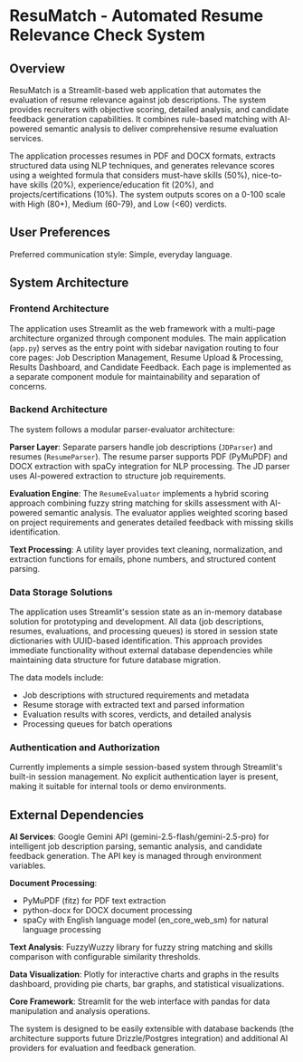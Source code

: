 # ResuMatch - Automated Resume Relevance Check System

## Overview

ResuMatch is a Streamlit-based web application that automates the evaluation of resume relevance against job descriptions. The system provides recruiters with objective scoring, detailed analysis, and candidate feedback generation capabilities. It combines rule-based matching with AI-powered semantic analysis to deliver comprehensive resume evaluation services.

The application processes resumes in PDF and DOCX formats, extracts structured data using NLP techniques, and generates relevance scores using a weighted formula that considers must-have skills (50%), nice-to-have skills (20%), experience/education fit (20%), and projects/certifications (10%). The system outputs scores on a 0-100 scale with High (80+), Medium (60-79), and Low (<60) verdicts.

## User Preferences

Preferred communication style: Simple, everyday language.

## System Architecture

### Frontend Architecture
The application uses Streamlit as the web framework with a multi-page architecture organized through component modules. The main application (`app.py`) serves as the entry point with sidebar navigation routing to four core pages: Job Description Management, Resume Upload & Processing, Results Dashboard, and Candidate Feedback. Each page is implemented as a separate component module for maintainability and separation of concerns.

### Backend Architecture
The system follows a modular parser-evaluator architecture:

**Parser Layer**: Separate parsers handle job descriptions (`JDParser`) and resumes (`ResumeParser`). The resume parser supports PDF (PyMuPDF) and DOCX extraction with spaCy integration for NLP processing. The JD parser uses AI-powered extraction to structure job requirements.

**Evaluation Engine**: The `ResumeEvaluator` implements a hybrid scoring approach combining fuzzy string matching for skills assessment with AI-powered semantic analysis. The evaluator applies weighted scoring based on project requirements and generates detailed feedback with missing skills identification.

**Text Processing**: A utility layer provides text cleaning, normalization, and extraction functions for emails, phone numbers, and structured content parsing.

### Data Storage Solutions
The application uses Streamlit's session state as an in-memory database solution for prototyping and development. All data (job descriptions, resumes, evaluations, and processing queues) is stored in session state dictionaries with UUID-based identification. This approach provides immediate functionality without external database dependencies while maintaining data structure for future database migration.

The data models include:
- Job descriptions with structured requirements and metadata
- Resume storage with extracted text and parsed information
- Evaluation results with scores, verdicts, and detailed analysis
- Processing queues for batch operations

### Authentication and Authorization
Currently implements a simple session-based system through Streamlit's built-in session management. No explicit authentication layer is present, making it suitable for internal tools or demo environments.

## External Dependencies

**AI Services**: Google Gemini API (gemini-2.5-flash/gemini-2.5-pro) for intelligent job description parsing, semantic analysis, and candidate feedback generation. The API key is managed through environment variables.

**Document Processing**: 
- PyMuPDF (fitz) for PDF text extraction
- python-docx for DOCX document processing
- spaCy with English language model (en_core_web_sm) for natural language processing

**Text Analysis**: FuzzyWuzzy library for fuzzy string matching and skills comparison with configurable similarity thresholds.

**Data Visualization**: Plotly for interactive charts and graphs in the results dashboard, providing pie charts, bar graphs, and statistical visualizations.

**Core Framework**: Streamlit for the web interface with pandas for data manipulation and analysis operations.

The system is designed to be easily extensible with database backends (the architecture supports future Drizzle/Postgres integration) and additional AI providers for evaluation and feedback generation.